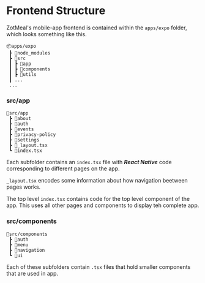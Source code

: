 # Frontend Structure

ZotMeal's mobile-app frontend is contained within the `apps/expo` folder, which looks something like this.

```
📦apps/expo
 ┣ 📂node_modules
 ┣ 📂src
 ┃ ┣ 📂app
 ┃ ┣ 📂components
 ┃ ┣ 📂utils
 ┃ ...
 ...
```

### src/app

```
📂src/app
 ┣ 📂about
 ┣ 📂auth
 ┣ 📂events
 ┣ 📂privacy-policy
 ┣ 📂settings
 ┣ 📜_layout.tsx
 ┗ 📜index.tsx
```
Each subfolder contains an `index.tsx` file with ***React Native*** code corresponding to different pages on the app.

`_layout.tsx` encodes some information about how navigation beetween pages works.

The top level `index.tsx` contains code for the top level component of the app. This uses all other pages and components to display teh complete app.

### src/components

```
📂src/components
 ┣ 📂auth
 ┣ 📂menu
 ┣ 📂navigation
 ┗ 📂ui
```

Each of these subfolders contain `.tsx` files that hold smaller components that are used in app.
